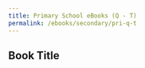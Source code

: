 ```yaml
---
title: Primary School eBooks (Q - T)
permalink: /ebooks/secondary/pri-q-t
---
```


## **Book Title**